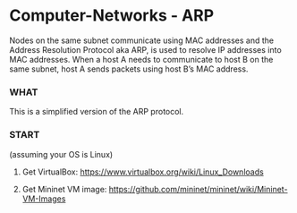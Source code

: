 # Computer-Networks - ARP

Nodes	 on	 the	 same	 subnet	 communicate	 using	 MAC	 addresses	 and	 the	 Address	 Resolution	
Protocol aka ARP,	 is	 used	 to	 resolve	 IP	 addresses	 into	 MAC	 addresses.	 When	 a host	 A	 needs	 to	
communicate	to	host	B	on	the	same	subnet,	host	A	sends	packets	using	host	B’s	MAC	address.	

### WHAT

This is a simplified	version	of the	ARP	protocol.

### START
(assuming your OS is Linux)

1. Get VirtualBox:
https://www.virtualbox.org/wiki/Linux_Downloads

2. Get Mininet VM image:
https://github.com/mininet/mininet/wiki/Mininet-VM-Images



